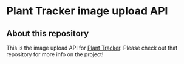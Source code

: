 # Plant Tracker image upload API

## About this repository

This is the image upload API for [Plant Tracker](http://github.com/laurpe/plant-tracker). Please check out that repository for more info on the project!

